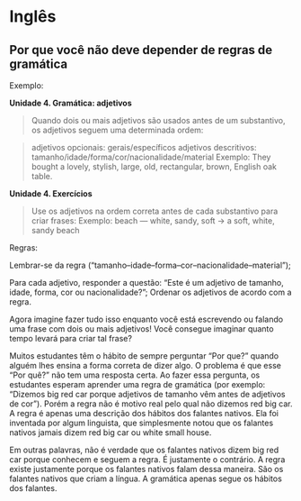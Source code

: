 # Inglês 

## Por que você não deve depender de regras de gramática 

Exemplo:

**Unidade 4. Gramática: adjetivos** 
> Quando dois ou mais adjetivos são usados antes de um substantivo, os adjetivos seguem uma determinada ordem:

> adjetivos opcionais: gerais/específicos
adjetivos descritivos: tamanho/idade/forma/cor/nacionalidade/material
Exemplo: They bought a lovely, stylish, large, old, rectangular, brown, English oak table.

**Unidade 4. Exercícios**
> Use os adjetivos na ordem correta antes de cada substantivo para criar frases:
Exemplo:
beach — white, sandy, soft → a soft, white, sandy beach

Regras:

Lembrar-se da regra (“tamanho–idade–forma–cor–nacionalidade–material”);

Para cada adjetivo, responder a questão: “Este é um adjetivo de tamanho, idade, forma, cor ou nacionalidade?”;
Ordenar os adjetivos de acordo com a regra.

Agora imagine fazer tudo isso enquanto você está escrevendo ou falando uma frase com dois ou mais adjetivos! Você consegue imaginar quanto tempo levará para criar tal frase?


Muitos estudantes têm o hábito de sempre perguntar “Por que?” quando alguém lhes ensina a forma correta de dizer algo. O problema é que esse “Por quê?” não tem uma resposta certa. Ao fazer essa pergunta, os estudantes esperam aprender uma regra de gramática (por exemplo: “Dizemos big red car porque adjetivos de tamanho vêm antes de adjetivos de cor”). Porém a regra não é motivo real pelo qual não dizemos red big car. A regra é apenas uma descrição dos hábitos dos falantes nativos. Ela foi inventada por algum linguista, que simplesmente notou que os falantes nativos jamais dizem red big car ou white small house.

Em outras palavras, não é verdade que os falantes nativos dizem big red car porque conhecem e seguem a regra. É justamente o contrário. A regra existe justamente porque os falantes nativos falam dessa maneira. São os falantes nativos que criam a língua. A gramática apenas segue os hábitos dos falantes.